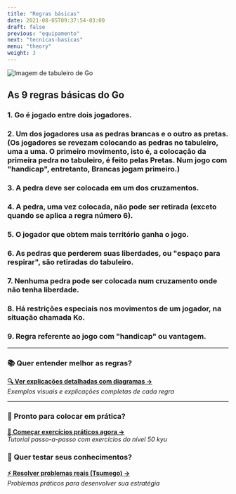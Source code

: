 ```yaml
---
title: "Regras básicas"
date: 2021-08-05T09:37:54-03:00
draft: false
previous: "equipamento"
next: "tecnicas-basicas"
menu: "theory"
weight: 3
---
```


![Imagem de tabuleiro de Go](/img/go3.jpg)

## As 9 regras básicas do Go

### 1. Go é jogado entre dois jogadores.
### 2. Um dos jogadores usa as pedras brancas e o outro as pretas. (Os jogadores se revezam colocando as pedras no tabuleiro, uma a uma. O primeiro movimento, isto é, a colocação da primeira pedra no tabuleiro, é feito pelas Pretas. Num jogo com "handicap", entretanto, Brancas jogam primeiro.)
### 3. A pedra deve ser colocada em um dos cruzamentos.
### 4. A pedra, uma vez colocada, não pode ser retirada (exceto quando se aplica a regra número 6).
### 5. O jogador que obtem mais território ganha o jogo.
### 6. As pedras que perderem suas liberdades, ou "espaço para respirar", são retiradas do tabuleiro.
### 7. Nenhuma pedra pode ser colocada num cruzamento onde não tenha liberdade.
### 8. Há restrições especiais nos movimentos de um jogador, na situação chamada Ko.
### 9. Regra referente ao jogo com "handicap" ou vantagem.

---

### 📚 **Quer entender melhor as regras?**

**[🔍 Ver explicações detalhadas com diagramas →](/regras-detalhadas)**  
*Exemplos visuais e explicações completas de cada regra*

---

### 🎯 **Pronto para colocar em prática?**

**[🚀 Começar exercícios práticos agora →](/problemas-de-50-kyu)**  
*Tutorial passo-a-passo com exercícios do nível 50 kyu*

### 🧠 **Quer testar seus conhecimentos?**

**[⚡ Resolver problemas reais (Tsumego) →](/tsumego-facil)**  
*Problemas práticos para desenvolver sua estratégia*